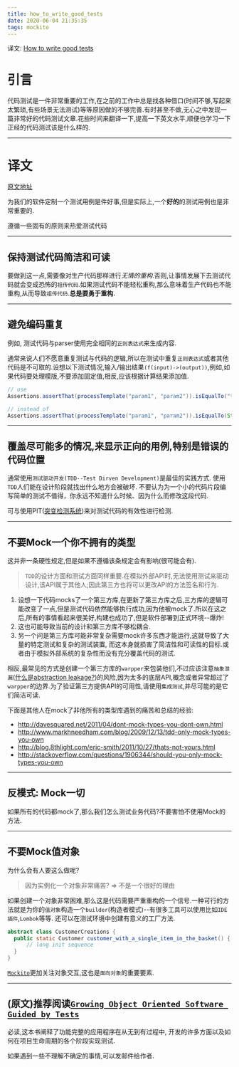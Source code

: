 ```yaml
---
title: how_to_write_good_tests
date: 2020-06-04 21:35:35
tags: mockito
---
```

译文: [How to write good tests](https://github.com/mockito/mockito/wiki/How-to-write-good-tests)
<!--more-->
# 引言 
  代码测试是一件非常重要的工作,在之前的工作中总是找各种借口(时间不够,写起来太繁琐,有些场景无法测试)等等原因做的不够完善.有时甚至不做,无心之中发现一篇非常好的代码测试文章.花些时间来翻译一下,提高一下英文水平,顺便也学习一下正经的代码测试该是什么样的.

---
# 译文 

  [原文地址](https://github.com/mockito/mockito/wiki/How-to-write-good-tests)

  为我们的软件定制一个测试用例是件好事,但是实际上,一个**好的**的测试用例也是非常重要的.

  遵循一些固有的原则来热爱测试代码 

---
## 保持测试代码简洁和可读 
  
  要做到这一点,需要像对生产代码那样进行*无情的重构*.否则,让事情发展下去测试代码就会变成恐怖的`祖传代码`.如果测试代码不能轻松重构,那么意味着生产代码也不能重构,从而导致`祖传代码`.**总是要勇于重构.**  

---
## 避免编码重复

  例如, 测试代码与parser使用完全相同的`正则表达式`来生成内容.  

  通常来说人们不愿意重复测试与代码的逻辑,所以在测试中重复`正则表达式`或者其他代码是不可取的.设想以下测试情况,输入/输出结果`(f(input)->(output))`,例如,如果代码要处理模版,不要添加固定值,相反,应该根据计算结果添加值. 

  ```java
  // use
  Assertions.assertThat(processTemplate("param1", "param2")).isEqualTo("this is 'param1', and this is 'param2'"));

  // instead of
  Assertions.assertThat(processTemplate("param1", "param2")).isEqualTo(String.format("this is '%s', and this is '%s'", param1, param2));
  ```

---
## 覆盖尽可能多的情况,来显示正向的用例,特别是错误的代码位置 


  通常使用`测试驱动开发(TDD--Test Dirven Development)`是最佳的实践方式. 使用`TDD`人们能在设计阶段就找出什么地方会被破坏. 不要认为为一个小的代码片段编写简单的测试不值得，你永远不知道什么时候、因为什么而修改这段代码.

  可与使用PIT([突变检测系统](http://pitest.org/))来对测试代码的有效性进行检测. 

---
## 不要Mock一个你不拥有的类型 

  这并非一条硬性规定,但是如果不遵循该条规定会有影响(很可能会有). 

  > `TDD`的设计方面和测试方面同样重要.在模拟外部API时,无法使用测试来驱动设计,该API属于其他人;因此第三方也将可以更改API的方法签名和行为. 

  1. 设想一下代码mocks了一个第三方库,在更新了第三方库之后,三方库的逻辑可能改变了一点,但是测试代码依然能够执行成功,因为他被mock了.所以在这之后,所有的事情看起来很美好,构建也成功了,但是软件部署到正式环境--爆炸! 
  2. 这也可能导致当前的设计和第三方库不够松耦合. 
  3. 另一个问是第三方库可能非常复杂需要mock许多东西才能运行,这就导致了大量的特定测试和复杂的测试装置, 而这本身就损害了简洁性和可读性的目标.或者由于模拟外部系统的复杂性而没有充分覆盖代码的测试. 

  相反,最常见的方式是创建一个第三方库的`warpper`来包装他们,不过应该注意`抽象泄漏`([什么是abstraction leakage?](https://zhuanlan.zhihu.com/p/26803553))的风险,因为太多的底层API,概念或者异常超过了`warpper`的边界.为了验证第三方提供API的可用性,请使用`集成测试`,并尽可能的是它们简洁可读. 

  下面是其他人在mock了非他所有的类型库遇到的痛苦和总结的经验: 

  + http://davesquared.net/2011/04/dont-mock-types-you-dont-own.html
  + http://www.markhneedham.com/blog/2009/12/13/tdd-only-mock-types-you-own
  + http://blog.8thlight.com/eric-smith/2011/10/27/thats-not-yours.html
  + http://stackoverflow.com/questions/1906344/should-you-only-mock-types-you-own

---
## 反模式: Mock一切 
  
  如果所有的代码都mock了,那么我们怎么测试业务代码?不要害怕不使用Mock的方法. 

---
## 不要Mock值对象 

  为什么会有人要这么做呢? 
  > 因为实例化一个对象非常痛苦? => 不是一个很好的理由

  如果创建一个对象非常困难,那么这是代码需要严重重构的一个信号.一种可行的方法就是为你的`值对象`构造一个`builder`(构造者模式)--有很多工具可以使用比如`IDE 插件`,`Lombok`等等. 还可以在测试环境中创建有意义的工厂方法.
  ```java
  abstract class CustomerCreations {
    public static Customer customer_with_a_single_item_in_the_basket() {
	    // long init sequence
    }
  }
  ```
  [`Mockito`](https://github.com/mockito)更加关注对象交互,这也是`面向对象`的重要要素. 

---
## (原文)推荐阅读[`Growing Object Oriented Software Guided by Tests`](https://book.douban.com/subject/4156589/)

必读,这本书阐释了功能完整的应用程序在从无到有过程中, 开发的许多方面以及如何在项目生命周期的各个阶段实现测试.

如果遇到一些不理解不确定的事情,可以发邮件给作者.
  

